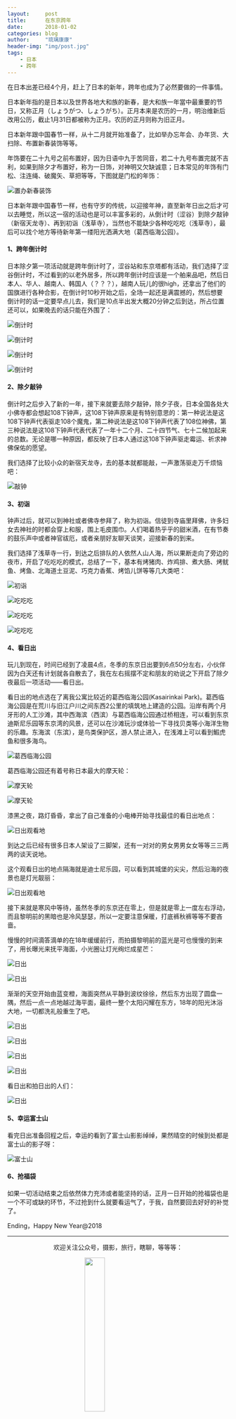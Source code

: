 ```yaml
---
layout:     post
title:      在东京跨年
date:       2018-01-02
categories: blog
author:     "琉璃康康"
header-img: "img/post.jpg"
tags:
    - 日本
    - 跨年
---
```


<style>
img{
  display:block;
  margin:0
  auto;
}
</style>

<meta name="referrer" content="never">

在日本出差已经4个月，赶上了日本的新年，跨年也成为了必然要做的一件事情。

日本新年指的是日本以及世界各地大和族的新春，是大和族一年當中最重要的节日，又称正月（しょうがつ、しょうがち）。正月本来是农历的一月，明治维新后改用公历，截止1月31日都被称为正月。农历的正月则称为旧正月。

日本新年跟中国春节一样，从十二月就开始准备了，比如举办忘年会、办年货、大扫除、布置新春装饰等等。

年饰要在二十九号之前布置好，因为日语中九于苦同音，若二十九号布置完就不吉利，如果到除夕才布置好，称为一日饰，对神明又欠缺诚意；日本常见的年饰有门松、注连绳、破魔矢、草把等等，下图就是门松的年饰：

![置办新春装饰][1]

日本新年跟中国春节一样，也有守岁的传统，以迎接年神，直至新年日出之后才可以去睡觉，所以这一宿的活动也是可以丰富多彩的，从倒计时（涩谷）到除夕敲钟（新宿天龙寺）、再到初诣（浅草寺），当然也不能缺少各种吃吃吃（浅草寺），最后可以找个地方等待新年第一缕阳光洒满大地（葛西临海公园）。

#### 1、跨年倒计时
日本除夕第一项活动就是跨年倒计时了，涩谷站和东京塔都有活动，我们选择了涩谷倒计时，不过看到的以老外居多，所以跨年倒计时应该是一个舶来品吧，然后日本人、华人、越南人、韩国人（？？？），越南人玩儿的很high，还拿出了他们的国旗进行各种合影，在倒计时10秒开始之后，全场一起还是满震撼的，然后想要倒计时的话一定要早点儿去，我们是10点半出发大概20分钟之后到达，所占位置还可以，如果晚去的话只能在外围了：

![倒计时][2]

![倒计时][3]

![倒计时][4]

![倒计时][5]

#### 2、除夕敲钟
倒计时之后步入了新的一年，接下来就要去除夕敲钟，除夕子夜，日本全国各处大小佛寺都会想起108下钟声，这108下钟声原来是有特别意思的：第一种说法是这108下钟声代表驱走108个魔鬼，第二种说法是这108下钟声代表了108位神佛，第三种说法是这108下钟声代表代表了一年十二个月、二十四节气、七十二候加起来的总数。无论是哪一种原因，都反映了日本人通过这108下钟声驱走霉运、祈求神佛保佑的愿望。

我们选择了比较小众的新宿天龙寺，去的基本就都能敲，一声激荡驱走万千烦恼吧：

![敲钟][6]

#### 3、初诣
钟声过后，就可以到神社或者佛寺参拜了，称为初诣。信徒到寺庙里拜佛，许多妇女去神社的时都会穿上和服，围上毛皮围巾。人们喝着热乎乎的甜米酒，在有节奏的鼓乐声中或者神官祓厄，或者亲朋好友聊天谈笑，迎接新春的到来。

我们选择了浅草寺一行，到达之后排队的人依然人山人海，所以果断走向了旁边的夜市，开启了吃吃吃的模式，总结了一下，基本有烤猪肉、炸鸡排、煮大肠、烤鱿鱼、烤鱼、北海道土豆泥、巧克力香蕉、烤馅儿饼等等几大类吧：

![初诣][7]

![吃吃吃][8]

![吃吃吃][9]

![吃吃吃][10]

#### 4、看日出
玩儿到现在，时间已经到了凌晨4点，冬季的东京日出要到6点50分左右，小伙伴因为白天还有计划就各自散去了，我在左右摇摆不定和朋友的劝说之下开启了除夕夜最后一项活动——看日出。

看日出的地点选在了离我公寓比较近的葛西临海公园(Kasairinkai Park)。葛西临海公园是在荒川与旧江户川之间东西2公里的填筑地上建造的公园。沿岸有两个月牙形的人工沙滩，其中西海滨（西滨）与葛西临海公园通过桥相连，可以看到东京迪斯尼乐园等东京湾的风景，还可以在沙滩玩沙或体验一下寻找贝类等小海洋生物的乐趣。东海滨（东滨），是鸟类保护区，游人禁止进入，在浅滩上可以看到鰕虎鱼和很多海鸟。

![葛西临海公园][11]

葛西临海公园还有着号称日本最大的摩天轮：

![摩天轮][12]

![摩天轮][13]

漆黑之夜，路灯昏昏，拿出了自己准备的小电棒开始寻找最佳的看日出地点：

![日出观看地][14]

到达之后已经有很多日本人架设了三脚架，还有一对对的男女男男女女等等三三两两的谈天说地。

这个观看日出的地点隔海就是迪士尼乐园，可以看到其城堡的尖尖，然后沿海的夜景也是灯光靓丽：

![日出观看地][15]

接下来就是寒风中等待，虽然冬季的东京还在零上，但是就是零上一度左右浮动，而且黎明前的黑暗也是冷风瑟瑟，所以一定要注意保暖，打底裤秋裤等等不要吝啬。

慢慢的时间滴答滴单的在18年缓缓前行，而拍摄黎明前的蓝光是可也慢慢的到来了，用长曝光来抚平海面，小光圈让灯光绚烂成星芒：

![日出][16]

![日出][17]

渐渐的天空开始由蓝变橙，海面突然从平静到波纹徐徐，然后东方出现了圆盘一隅，然后一点一点地越过海平面，最终一整个太阳闪耀在东方，18年的阳光沐浴大地，一切都洗礼般重生了吧。

![日出][18]

![日出][19]

![日出][20]

![日出][21]

看日出和拍日出的人们：

![日出][22]

#### 5、幸运富士山
看完日出准备回程之后，幸运的看到了富士山影影绰绰，果然晴空的时候到处都是富士山的影子呀：

![富士山][23]

#### 6、抢福袋
如果一切活动结束之后依然体力充沛或者能坚持的话，正月一日开始的抢福袋也是一个不可或缺的环节，不过抢到什么就要看运气了，于我，自然要回去好好的补觉了。

Ending，Happy New Year@2018

------------
<p align="center">欢迎关注公众号，摄影，旅行，瞎聊，等等等：</p>
<img src="https://mmbiz.qpic.cn/mmbiz_jpg/QqiaFS6NT0eD1g2UjYu4VfCGHmbhgVqOAnNnJQfN7ZhRVUCopYOsfpPtIEB95VNEqu8trAxJXzGDg01ka6z6wzQ/0?wx_fmt=jpeg" width="30%" />

  [1]: https://mmbiz.qpic.cn/mmbiz_jpg/QqiaFS6NT0eD8gKIAduIAvoPVVhaFBfHHu3QcYFM3OkZbr4hVz1ZrFzGb5EHCvibA68StbXLduuqfMbUZIenNCibg/0?wx_fmt=jpeg
  [2]: https://mmbiz.qpic.cn/mmbiz_jpg/QqiaFS6NT0eD8gKIAduIAvoPVVhaFBfHHX1icxX2tTA6iafQV3ZseDu9malYchjiahf3P9gBFGwBFz4lGEsY0ghGVA/0?wx_fmt=jpeg
  [3]: https://mmbiz.qpic.cn/mmbiz_jpg/QqiaFS6NT0eD8gKIAduIAvoPVVhaFBfHHeWNy7lbHKbIwUDzHbKkpuvgr0z3A4iciaVxzzPPgvPATsSdocPicjIicDw/0?wx_fmt=jpeg
  [4]: https://mmbiz.qpic.cn/mmbiz_jpg/QqiaFS6NT0eD8gKIAduIAvoPVVhaFBfHH5wAZj9svFT1f0RvYbib5kO2rMYn5IcqEjzj7qKJ7nLp9ao30qJlicgQQ/0?wx_fmt=jpeg
  [5]: https://mmbiz.qpic.cn/mmbiz_jpg/QqiaFS6NT0eD8gKIAduIAvoPVVhaFBfHHkPicdic92fNRVjZKicD40JOxVt97hEOR4DicE2pvgAnXtnqK09iagyAty1A/0?wx_fmt=jpeg
  [6]: https://mmbiz.qpic.cn/mmbiz_jpg/QqiaFS6NT0eD8gKIAduIAvoPVVhaFBfHHnnRKbCGGD2ov0xtoV1TVRNCYZZSoYaSQOJQ8gjoftXtrsOGpthZA0g/0?wx_fmt=jpeg
  [7]: https://mmbiz.qpic.cn/mmbiz_jpg/QqiaFS6NT0eD8gKIAduIAvoPVVhaFBfHHYian0fjkcXtLW8H6eWCC7Xv2LbI3YTOIXSib93H71Dtj3riakcwo5oJ3A/0?wx_fmt=jpeg
  [8]: https://mmbiz.qpic.cn/mmbiz_jpg/QqiaFS6NT0eD8gKIAduIAvoPVVhaFBfHHFZcLfsvKQbP7xSIT4ygBOWChKPJslOmD4sWOBPUCticEicaqqVCt83Vw/0?wx_fmt=jpeg
  [9]: https://mmbiz.qpic.cn/mmbiz_jpg/QqiaFS6NT0eD8gKIAduIAvoPVVhaFBfHHVZudfnFJpB9Ic44v7qRQFkuSO0iamBSxUcUhfwXDgkExrZmPvd3MkWA/0?wx_fmt=jpeg
  [10]: https://mmbiz.qpic.cn/mmbiz_jpg/QqiaFS6NT0eD8gKIAduIAvoPVVhaFBfHHyRunT0rJ5ViaX94EEibSwckia3xqaHlB2whIfbPx8tJmiaoVew3ETNWvVA/0?wx_fmt=jpeg
  [11]: https://mmbiz.qpic.cn/mmbiz_jpg/QqiaFS6NT0eD8gKIAduIAvoPVVhaFBfHHEiafrsl45uZGAiaZVp318GW8A1Tj4DGEda1ibbkb0ceZlJAKu4MaDAdDA/0?wx_fmt=jpeg
  [12]: https://mmbiz.qpic.cn/mmbiz_jpg/QqiaFS6NT0eD8gKIAduIAvoPVVhaFBfHHkZg349hOzPia7fiazdJjbfFBOeu4R7DWvG1SGObhEU2elKUozmrDRZrQ/0?wx_fmt=jpeg
  [13]: https://mmbiz.qpic.cn/mmbiz_jpg/QqiaFS6NT0eD8gKIAduIAvoPVVhaFBfHHdTiaVCiaGPkMK8Fgx5sribOm8PCK32tCM2UmFF9kTpF7KO4WVC3tNGWRg/0?wx_fmt=jpeg
  [14]: https://mmbiz.qpic.cn/mmbiz_png/QqiaFS6NT0eCWIz1OxaVUiaFyCOrJnMyReLXuibu6vmjpQPEfowFic0INCliaZYCCZ6eblxUF5LHsCnJuwlUVdbjMTA/0?wx_fmt=png
  [15]: https://mmbiz.qpic.cn/mmbiz_jpg/QqiaFS6NT0eD8gKIAduIAvoPVVhaFBfHHub5EBXe9vlgg3xoJmpEv4KibErYV8YQyZY9ySicIIU27aZ8HK4g7EQDQ/0?wx_fmt=jpeg
  [16]: https://mmbiz.qpic.cn/mmbiz_jpg/QqiaFS6NT0eD8gKIAduIAvoPVVhaFBfHH7FFrpbbKxb2YN5HCoTmpB9lkyBHabrZiazhAWFqLdOiceaQBjbqfY6JA/0?wx_fmt=jpeg
  [17]: https://mmbiz.qpic.cn/mmbiz_jpg/QqiaFS6NT0eD8gKIAduIAvoPVVhaFBfHHT3bqJIdotFmlVOUB727JF97A9VVmGlmDdzEOVPjkFSSeOfYgm0oq2w/0?wx_fmt=jpeg
  [18]: https://mmbiz.qpic.cn/mmbiz_jpg/QqiaFS6NT0eD8gKIAduIAvoPVVhaFBfHHU6ZmxuTib8h56yuq7ukVsGEePx8R2dX48R50NALkpC3vtOvkTzAOzCQ/0?wx_fmt=jpeg
  [19]: https://mmbiz.qpic.cn/mmbiz_jpg/QqiaFS6NT0eD8gKIAduIAvoPVVhaFBfHH5qYazpgRGuGGDZ9boFOwBVXAas9PGTFEn5kXtKebhFcnlX0pD8eJBw/0?wx_fmt=jpeg
  [20]: https://mmbiz.qpic.cn/mmbiz_jpg/QqiaFS6NT0eD8gKIAduIAvoPVVhaFBfHHcushK6gHiaD6E7G1w0TNoDdIOt3yO2hscEDUCyEGpZVtxHwCrmzf8Pw/0?wx_fmt=jpeg
  [21]: https://mmbiz.qpic.cn/mmbiz_jpg/QqiaFS6NT0eD8gKIAduIAvoPVVhaFBfHHgTuj18PXb05icicoLHJbJQQh6mz0ufbH2y8tA3I5Xnj9YqDjYwDrlOFA/0?wx_fmt=jpeg
  [22]: https://mmbiz.qpic.cn/mmbiz_jpg/QqiaFS6NT0eD8gKIAduIAvoPVVhaFBfHHxWgLnheMwqpv3fo7OHT4IkkGThMmA7fKQA6JvbGzE9xrmxmNWR9OpQ/0?wx_fmt=jpeg
  [23]: https://mmbiz.qpic.cn/mmbiz_jpg/QqiaFS6NT0eD8gKIAduIAvoPVVhaFBfHHuWZibGmsPPRNTicscXMnMDfH2C6MmFMNdichKSQAjckicNEmSr7fonXRYg/0?wx_fmt=jpeg


